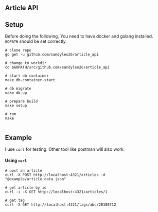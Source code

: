 Article API
--
## Setup
Before doing the following, You need to have docker and golang installed. `GOPATH` should be set correctly.


```
# clone repo
go get -u github.com/sandyleo26/article_api

# change to workdir
cd $GOPATH/src/github.com/sandyleo26/article_api

# start db container
make db-container-start

# db migrate
make db-up

# prepare build
make setup

# run
make
    
```


## Example
I use `curl` for testing. Other tool like postman will also work.

#### Using `curl`

```
# post an article
curl -X POST http://localhost:4321/articles -d "@example/article_data.json"

# get article by id
curl -i -X GET http://localhost:4321/articles/1

# get tag
curl -X GET http://localhost:4321/tags/abc/20180712
```
